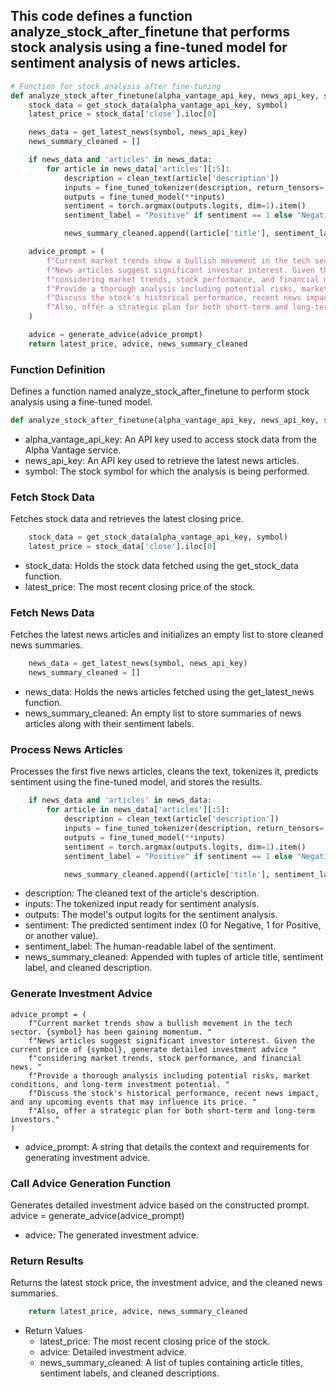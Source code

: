 ## This code defines a function analyze_stock_after_finetune that performs stock analysis using a fine-tuned model for sentiment analysis of news articles.
```python
# Function for stock analysis after fine-tuning
def analyze_stock_after_finetune(alpha_vantage_api_key, news_api_key, symbol):
    stock_data = get_stock_data(alpha_vantage_api_key, symbol)
    latest_price = stock_data['close'].iloc[0]

    news_data = get_latest_news(symbol, news_api_key)
    news_summary_cleaned = []

    if news_data and 'articles' in news_data:
        for article in news_data['articles'][:5]:
            description = clean_text(article['description'])
            inputs = fine_tuned_tokenizer(description, return_tensors='pt', padding=True, truncation=True, max_length=512)
            outputs = fine_tuned_model(**inputs)
            sentiment = torch.argmax(outputs.logits, dim=1).item()
            sentiment_label = "Positive" if sentiment == 1 else "Negative" if sentiment == 0 else "Neutral"

            news_summary_cleaned.append((article['title'], sentiment_label, description))

    advice_prompt = (
        f"Current market trends show a bullish movement in the tech sector. {symbol} has been gaining momentum. "
        f"News articles suggest significant investor interest. Given the current price of {symbol}, generate detailed investment advice "
        f"considering market trends, stock performance, and financial news. "
        f"Provide a thorough analysis including potential risks, market conditions, and long-term investment potential. "
        f"Discuss the stock's historical performance, recent news impact, and any upcoming events that may influence its price. "
        f"Also, offer a strategic plan for both short-term and long-term investors."
    )

    advice = generate_advice(advice_prompt)
    return latest_price, advice, news_summary_cleaned
```
### Function Definition
Defines a function named analyze_stock_after_finetune to perform stock analysis using a fine-tuned model.
```python
def analyze_stock_after_finetune(alpha_vantage_api_key, news_api_key, symbol):
```
  - alpha_vantage_api_key: An API key used to access stock data from the Alpha Vantage service.
  - news_api_key: An API key used to retrieve the latest news articles.
  - symbol: The stock symbol for which the analysis is being performed.
### Fetch Stock Data
Fetches stock data and retrieves the latest closing price.
```python
    stock_data = get_stock_data(alpha_vantage_api_key, symbol)
    latest_price = stock_data['close'].iloc[0]
```
  - stock_data: Holds the stock data fetched using the get_stock_data function.
  - latest_price: The most recent closing price of the stock.
### Fetch News Data
Fetches the latest news articles and initializes an empty list to store cleaned news summaries.
```python
    news_data = get_latest_news(symbol, news_api_key)
    news_summary_cleaned = []
```
  - news_data: Holds the news articles fetched using the get_latest_news function.
  - news_summary_cleaned: An empty list to store summaries of news articles along with their sentiment labels.
### Process News Articles
Processes the first five news articles, cleans the text, tokenizes it, predicts sentiment using the fine-tuned model, and stores the results.
```python
    if news_data and 'articles' in news_data:
        for article in news_data['articles'][:5]:
            description = clean_text(article['description'])
            inputs = fine_tuned_tokenizer(description, return_tensors='pt', padding=True, truncation=True, max_length=512)
            outputs = fine_tuned_model(**inputs)
            sentiment = torch.argmax(outputs.logits, dim=1).item()
            sentiment_label = "Positive" if sentiment == 1 else "Negative" if sentiment == 0 else "Neutral"

            news_summary_cleaned.append((article['title'], sentiment_label, description))
```
  - description: The cleaned text of the article's description.
  - inputs: The tokenized input ready for sentiment analysis.
  - outputs: The model's output logits for the sentiment analysis.
  - sentiment: The predicted sentiment index (0 for Negative, 1 for Positive, or another value).
  - sentiment_label: The human-readable label of the sentiment.
  - news_summary_cleaned: Appended with tuples of article title, sentiment label, and cleaned description.
### Generate Investment Advice
    advice_prompt = (
        f"Current market trends show a bullish movement in the tech sector. {symbol} has been gaining momentum. "
        f"News articles suggest significant investor interest. Given the current price of {symbol}, generate detailed investment advice "
        f"considering market trends, stock performance, and financial news. "
        f"Provide a thorough analysis including potential risks, market conditions, and long-term investment potential. "
        f"Discuss the stock's historical performance, recent news impact, and any upcoming events that may influence its price. "
        f"Also, offer a strategic plan for both short-term and long-term investors."
    )
  - advice_prompt: A string that details the context and requirements for generating investment advice.
### Call Advice Generation Function
Generates detailed investment advice based on the constructed prompt.
    advice = generate_advice(advice_prompt)
  - advice: The generated investment advice.
### Return Results
Returns the latest stock price, the investment advice, and the cleaned news summaries.
```python
    return latest_price, advice, news_summary_cleaned
```
  - Return Values
    - latest_price: The most recent closing price of the stock.
    - advice: Detailed investment advice.
    - news_summary_cleaned: A list of tuples containing article titles, sentiment labels, and cleaned descriptions.
